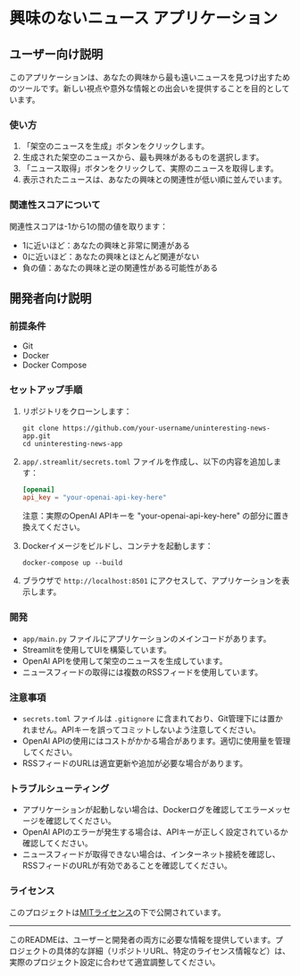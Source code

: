 # 興味のないニュース アプリケーション

## ユーザー向け説明

このアプリケーションは、あなたの興味から最も遠いニュースを見つけ出すためのツールです。新しい視点や意外な情報との出会いを提供することを目的としています。

### 使い方

1. 「架空のニュースを生成」ボタンをクリックします。
2. 生成された架空のニュースから、最も興味があるものを選択します。
3. 「ニュース取得」ボタンをクリックして、実際のニュースを取得します。
4. 表示されたニュースは、あなたの興味との関連性が低い順に並んでいます。

### 関連性スコアについて

関連性スコアは-1から1の間の値を取ります：
- 1に近いほど：あなたの興味と非常に関連がある
- 0に近いほど：あなたの興味とほとんど関連がない
- 負の値：あなたの興味と逆の関連性がある可能性がある

## 開発者向け説明

### 前提条件

- Git
- Docker
- Docker Compose

### セットアップ手順

1. リポジトリをクローンします：

   ```
   git clone https://github.com/your-username/uninteresting-news-app.git
   cd uninteresting-news-app
   ```

2. `app/.streamlit/secrets.toml` ファイルを作成し、以下の内容を追加します：

   ```toml
   [openai]
   api_key = "your-openai-api-key-here"
   ```

   注意：実際のOpenAI APIキーを "your-openai-api-key-here" の部分に置き換えてください。

3. Dockerイメージをビルドし、コンテナを起動します：

   ```
   docker-compose up --build
   ```

4. ブラウザで `http://localhost:8501` にアクセスして、アプリケーションを表示します。

### 開発

- `app/main.py` ファイルにアプリケーションのメインコードがあります。
- Streamlitを使用してUIを構築しています。
- OpenAI APIを使用して架空のニュースを生成しています。
- ニュースフィードの取得には複数のRSSフィードを使用しています。

### 注意事項

- `secrets.toml` ファイルは `.gitignore` に含まれており、Git管理下には置かれません。APIキーを誤ってコミットしないよう注意してください。
- OpenAI APIの使用にはコストがかかる場合があります。適切に使用量を管理してください。
- RSSフィードのURLは適宜更新や追加が必要な場合があります。

### トラブルシューティング

- アプリケーションが起動しない場合は、Dockerログを確認してエラーメッセージを確認してください。
- OpenAI APIのエラーが発生する場合は、APIキーが正しく設定されているか確認してください。
- ニュースフィードが取得できない場合は、インターネット接続を確認し、RSSフィードのURLが有効であることを確認してください。

### ライセンス

このプロジェクトは[MITライセンス](LICENSE)の下で公開されています。

---

このREADMEは、ユーザーと開発者の両方に必要な情報を提供しています。プロジェクトの具体的な詳細（リポジトリURL、特定のライセンス情報など）は、実際のプロジェクト設定に合わせて適宜調整してください。